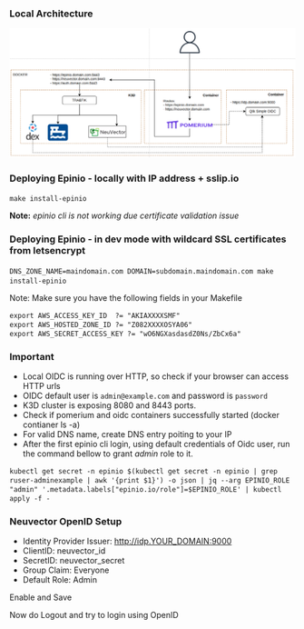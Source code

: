 ### Local Architecture

![](pomerium/architecture.png)

### Deploying Epinio - locally with IP address + sslip.io
`make install-epinio`

**Note:** *epinio cli is not working due certificate validation issue*

### Deploying Epinio - in dev mode with wildcard SSL certificates from letsencrypt
`DNS_ZONE_NAME=maindomain.com DOMAIN=subdomain.maindomain.com make install-epinio`

Note: Make sure you have the following fields in your Makefile
```
export AWS_ACCESS_KEY_ID  ?= "AKIAXXXXSMF"
export AWS_HOSTED_ZONE_ID ?= "Z082XXXXOSYA06"
export AWS_SECRET_ACCESS_KEY ?= "wO6NGXasdasdZ0Ns/ZbCx6a"
```

### Important
- Local OIDC is running over HTTP, so check if your browser can access HTTP urls
- OIDC default user is `admin@example.com` and password is `password`
- K3D cluster is exposing 8080 and 8443 ports.
- Check if pomerium and oidc containers successfully started (docker contianer ls -a)
- For valid DNS name, create DNS entry poiting to your IP
- After the first epinio cli login, using default credentials of Oidc user, run the command bellow to grant *admin* role to it.

```
kubectl get secret -n epinio $(kubectl get secret -n epinio | grep ruser-adminexample | awk '{print $1}') -o json | jq --arg EPINIO_ROLE "admin" '.metadata.labels["epinio.io/role"]=$EPINIO_ROLE' | kubectl apply -f -
```

### Neuvector OpenID Setup
- Identity Provider Issuer: http://idp.YOUR_DOMAIN:9000
- ClientID: neuvector_id
- SecretID: neuvector_secret
- Group Claim: Everyone
- Default Role: Admin

Enable and Save

Now do Logout and try to login using OpenID